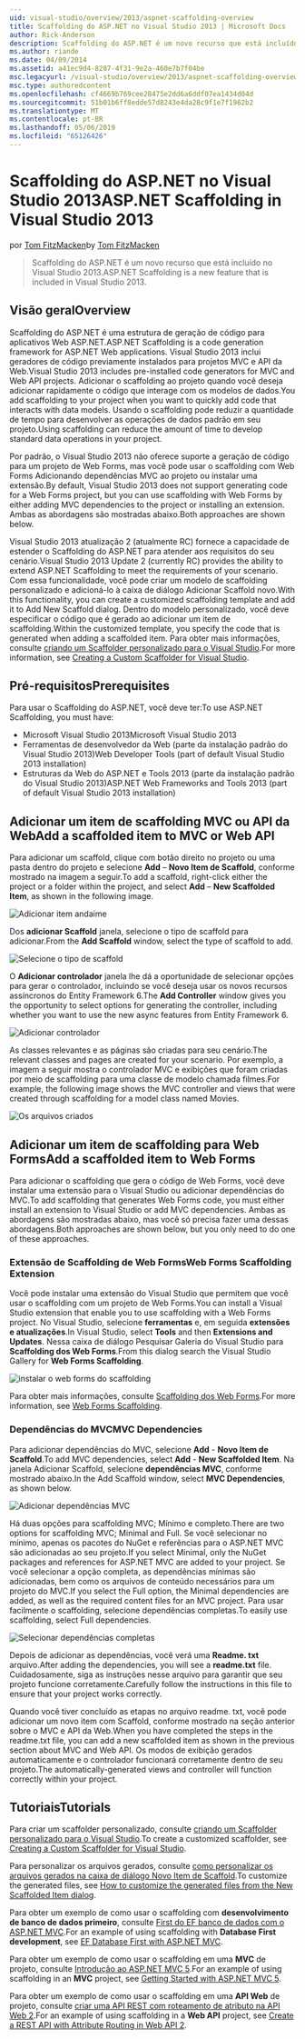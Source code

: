 ```yaml
---
uid: visual-studio/overview/2013/aspnet-scaffolding-overview
title: Scaffolding do ASP.NET no Visual Studio 2013 | Microsoft Docs
author: Rick-Anderson
description: Scaffolding do ASP.NET é um novo recurso que está incluído no Visual Studio 2013.
ms.author: riande
ms.date: 04/09/2014
ms.assetid: a41ec9d4-8287-4f31-9e2a-460e7b7f04be
msc.legacyurl: /visual-studio/overview/2013/aspnet-scaffolding-overview
msc.type: authoredcontent
ms.openlocfilehash: cf4669b769cee28475e2dd6a6ddf07ea1434d04d
ms.sourcegitcommit: 51b01b6ff8edde57d8243e4da28c9f1e7f1962b2
ms.translationtype: MT
ms.contentlocale: pt-BR
ms.lasthandoff: 05/06/2019
ms.locfileid: "65126426"
---
```

# <a name="aspnet-scaffolding-in-visual-studio-2013"></a><span data-ttu-id="2a6bb-103">Scaffolding do ASP.NET no Visual Studio 2013</span><span class="sxs-lookup"><span data-stu-id="2a6bb-103">ASP.NET Scaffolding in Visual Studio 2013</span></span>

<span data-ttu-id="2a6bb-104">por [Tom FitzMacken](https://github.com/tfitzmac)</span><span class="sxs-lookup"><span data-stu-id="2a6bb-104">by [Tom FitzMacken](https://github.com/tfitzmac)</span></span>

> <span data-ttu-id="2a6bb-105">Scaffolding do ASP.NET é um novo recurso que está incluído no Visual Studio 2013.</span><span class="sxs-lookup"><span data-stu-id="2a6bb-105">ASP.NET Scaffolding is a new feature that is included in Visual Studio 2013.</span></span>

## <a name="overview"></a><span data-ttu-id="2a6bb-106">Visão geral</span><span class="sxs-lookup"><span data-stu-id="2a6bb-106">Overview</span></span>

<span data-ttu-id="2a6bb-107">Scaffolding do ASP.NET é uma estrutura de geração de código para aplicativos Web ASP.NET.</span><span class="sxs-lookup"><span data-stu-id="2a6bb-107">ASP.NET Scaffolding is a code generation framework for ASP.NET Web applications.</span></span> <span data-ttu-id="2a6bb-108">Visual Studio 2013 inclui geradores de código previamente instalados para projetos MVC e API da Web.</span><span class="sxs-lookup"><span data-stu-id="2a6bb-108">Visual Studio 2013 includes pre-installed code generators for MVC and Web API projects.</span></span> <span data-ttu-id="2a6bb-109">Adicionar o scaffolding ao projeto quando você deseja adicionar rapidamente o código que interage com os modelos de dados.</span><span class="sxs-lookup"><span data-stu-id="2a6bb-109">You add scaffolding to your project when you want to quickly add code that interacts with data models.</span></span> <span data-ttu-id="2a6bb-110">Usando o scaffolding pode reduzir a quantidade de tempo para desenvolver as operações de dados padrão em seu projeto.</span><span class="sxs-lookup"><span data-stu-id="2a6bb-110">Using scaffolding can reduce the amount of time to develop standard data operations in your project.</span></span>

<span data-ttu-id="2a6bb-111">Por padrão, o Visual Studio 2013 não oferece suporte a geração de código para um projeto de Web Forms, mas você pode usar o scaffolding com Web Forms Adicionando dependências MVC ao projeto ou instalar uma extensão.</span><span class="sxs-lookup"><span data-stu-id="2a6bb-111">By default, Visual Studio 2013 does not support generating code for a Web Forms project, but you can use scaffolding with Web Forms by either adding MVC dependencies to the project or installing an extension.</span></span> <span data-ttu-id="2a6bb-112">Ambas as abordagens são mostradas abaixo.</span><span class="sxs-lookup"><span data-stu-id="2a6bb-112">Both approaches are shown below.</span></span>

<span data-ttu-id="2a6bb-113">Visual Studio 2013 atualização 2 (atualmente RC) fornece a capacidade de estender o Scaffolding do ASP.NET para atender aos requisitos do seu cenário.</span><span class="sxs-lookup"><span data-stu-id="2a6bb-113">Visual Studio 2013 Update 2 (currently RC) provides the ability to extend ASP.NET Scaffolding to meet the requirements of your scenario.</span></span> <span data-ttu-id="2a6bb-114">Com essa funcionalidade, você pode criar um modelo de scaffolding personalizado e adicioná-lo à caixa de diálogo Adicionar Scaffold novo.</span><span class="sxs-lookup"><span data-stu-id="2a6bb-114">With this functionality, you can create a customized scaffolding template and add it to Add New Scaffold dialog.</span></span> <span data-ttu-id="2a6bb-115">Dentro do modelo personalizado, você deve especificar o código que é gerado ao adicionar um item de scaffolding.</span><span class="sxs-lookup"><span data-stu-id="2a6bb-115">Within the customized template, you specify the code that is generated when adding a scaffolded item.</span></span> <span data-ttu-id="2a6bb-116">Para obter mais informações, consulte [criando um Scaffolder personalizado para o Visual Studio](https://go.microsoft.com/fwlink/p/?LinkId=395029).</span><span class="sxs-lookup"><span data-stu-id="2a6bb-116">For more information, see [Creating a Custom Scaffolder for Visual Studio](https://go.microsoft.com/fwlink/p/?LinkId=395029).</span></span>

## <a name="prerequisites"></a><span data-ttu-id="2a6bb-117">Pré-requisitos</span><span class="sxs-lookup"><span data-stu-id="2a6bb-117">Prerequisites</span></span>

<span data-ttu-id="2a6bb-118">Para usar o Scaffolding do ASP.NET, você deve ter:</span><span class="sxs-lookup"><span data-stu-id="2a6bb-118">To use ASP.NET Scaffolding, you must have:</span></span>

- <span data-ttu-id="2a6bb-119">Microsoft Visual Studio 2013</span><span class="sxs-lookup"><span data-stu-id="2a6bb-119">Microsoft Visual Studio 2013</span></span>
- <span data-ttu-id="2a6bb-120">Ferramentas de desenvolvedor da Web (parte da instalação padrão do Visual Studio 2013)</span><span class="sxs-lookup"><span data-stu-id="2a6bb-120">Web Developer Tools (part of default Visual Studio 2013 installation)</span></span>
- <span data-ttu-id="2a6bb-121">Estruturas da Web do ASP.NET e Tools 2013 (parte da instalação padrão do Visual Studio 2013)</span><span class="sxs-lookup"><span data-stu-id="2a6bb-121">ASP.NET Web Frameworks and Tools 2013 (part of default Visual Studio 2013 installation)</span></span>

## <a name="add-a-scaffolded-item-to-mvc-or-web-api"></a><span data-ttu-id="2a6bb-122">Adicionar um item de scaffolding MVC ou API da Web</span><span class="sxs-lookup"><span data-stu-id="2a6bb-122">Add a scaffolded item to MVC or Web API</span></span>

<span data-ttu-id="2a6bb-123">Para adicionar um scaffold, clique com botão direito no projeto ou uma pasta dentro do projeto e selecione **Add** – **Novo Item de Scaffold**, conforme mostrado na imagem a seguir.</span><span class="sxs-lookup"><span data-stu-id="2a6bb-123">To add a scaffold, right-click either the project or a folder within the project, and select **Add** – **New Scaffolded Item**, as shown in the following image.</span></span>

![Adicionar item andaime](aspnet-scaffolding-overview/_static/image1.png)

<span data-ttu-id="2a6bb-125">Dos **adicionar Scaffold** janela, selecione o tipo de scaffold para adicionar.</span><span class="sxs-lookup"><span data-stu-id="2a6bb-125">From the **Add Scaffold** window, select the type of scaffold to add.</span></span>

![Selecione o tipo de scaffold](aspnet-scaffolding-overview/_static/image2.png)

<span data-ttu-id="2a6bb-127">O **Adicionar controlador** janela lhe dá a oportunidade de selecionar opções para gerar o controlador, incluindo se você deseja usar os novos recursos assíncronos do Entity Framework 6.</span><span class="sxs-lookup"><span data-stu-id="2a6bb-127">The **Add Controller** window gives you the opportunity to select options for generating the controller, including whether you want to use the new async features from Entity Framework 6.</span></span>

![Adicionar controlador](aspnet-scaffolding-overview/_static/image3.png)

<span data-ttu-id="2a6bb-129">As classes relevantes e as páginas são criadas para seu cenário.</span><span class="sxs-lookup"><span data-stu-id="2a6bb-129">The relevant classes and pages are created for your scenario.</span></span> <span data-ttu-id="2a6bb-130">Por exemplo, a imagem a seguir mostra o controlador MVC e exibições que foram criadas por meio de scaffolding para uma classe de modelo chamada filmes.</span><span class="sxs-lookup"><span data-stu-id="2a6bb-130">For example, the following image shows the MVC controller and views that were created through scaffolding for a model class named Movies.</span></span>

![Os arquivos criados](aspnet-scaffolding-overview/_static/image4.png)

## <a name="add-a-scaffolded-item-to-web-forms"></a><span data-ttu-id="2a6bb-132">Adicionar um item de scaffolding para Web Forms</span><span class="sxs-lookup"><span data-stu-id="2a6bb-132">Add a scaffolded item to Web Forms</span></span>

<span data-ttu-id="2a6bb-133">Para adicionar o scaffolding que gera o código de Web Forms, você deve instalar uma extensão para o Visual Studio ou adicionar dependências do MVC.</span><span class="sxs-lookup"><span data-stu-id="2a6bb-133">To add scaffolding that generates Web Forms code, you must either install an extension to Visual Studio or add MVC dependencies.</span></span> <span data-ttu-id="2a6bb-134">Ambas as abordagens são mostradas abaixo, mas você só precisa fazer uma dessas abordagens.</span><span class="sxs-lookup"><span data-stu-id="2a6bb-134">Both approaches are shown below, but you only need to do one of these approaches.</span></span>

### <a name="web-forms-scaffolding-extension"></a><span data-ttu-id="2a6bb-135">Extensão de Scaffolding de Web Forms</span><span class="sxs-lookup"><span data-stu-id="2a6bb-135">Web Forms Scaffolding Extension</span></span>

<span data-ttu-id="2a6bb-136">Você pode instalar uma extensão do Visual Studio que permitem que você usar o scaffolding com um projeto de Web Forms.</span><span class="sxs-lookup"><span data-stu-id="2a6bb-136">You can install a Visual Studio extension that enable you to use scaffolding with a Web Forms project.</span></span> <span data-ttu-id="2a6bb-137">No Visual Studio, selecione **ferramentas** e, em seguida **extensões e atualizações**.</span><span class="sxs-lookup"><span data-stu-id="2a6bb-137">In Visual Studio, select **Tools** and then **Extensions and Updates**.</span></span> <span data-ttu-id="2a6bb-138">Nessa caixa de diálogo Pesquisar Galeria do Visual Studio para **Scaffolding dos Web Forms**.</span><span class="sxs-lookup"><span data-stu-id="2a6bb-138">From this dialog search the Visual Studio Gallery for **Web Forms Scaffolding**.</span></span>

![instalar o web forms do scaffolding](aspnet-scaffolding-overview/_static/image5.png)

<span data-ttu-id="2a6bb-140">Para obter mais informações, consulte [Scaffolding dos Web Forms](https://go.microsoft.com/fwlink/p/?LinkId=396478).</span><span class="sxs-lookup"><span data-stu-id="2a6bb-140">For more information, see [Web Forms Scaffolding](https://go.microsoft.com/fwlink/p/?LinkId=396478).</span></span>

### <a name="mvc-dependencies"></a><span data-ttu-id="2a6bb-141">Dependências do MVC</span><span class="sxs-lookup"><span data-stu-id="2a6bb-141">MVC Dependencies</span></span>

<span data-ttu-id="2a6bb-142">Para adicionar dependências do MVC, selecione **Add** - **Novo Item de Scaffold**.</span><span class="sxs-lookup"><span data-stu-id="2a6bb-142">To add MVC dependencies, select **Add** - **New Scaffolded Item**.</span></span> <span data-ttu-id="2a6bb-143">Na janela Adicionar Scaffold, selecione **dependências MVC**, conforme mostrado abaixo.</span><span class="sxs-lookup"><span data-stu-id="2a6bb-143">In the Add Scaffold window, select **MVC Dependencies**, as shown below.</span></span>

![Adicionar dependências MVC](aspnet-scaffolding-overview/_static/image6.png)

<span data-ttu-id="2a6bb-145">Há duas opções para scaffolding MVC; Mínimo e completo.</span><span class="sxs-lookup"><span data-stu-id="2a6bb-145">There are two options for scaffolding MVC; Minimal and Full.</span></span> <span data-ttu-id="2a6bb-146">Se você selecionar no mínimo, apenas os pacotes do NuGet e referências para o ASP.NET MVC são adicionadas ao seu projeto.</span><span class="sxs-lookup"><span data-stu-id="2a6bb-146">If you select Minimal, only the NuGet packages and references for ASP.NET MVC are added to your project.</span></span> <span data-ttu-id="2a6bb-147">Se você selecionar a opção completa, as dependências mínimas são adicionadas, bem como os arquivos de conteúdo necessários para um projeto do MVC.</span><span class="sxs-lookup"><span data-stu-id="2a6bb-147">If you select the Full option, the Minimal dependencies are added, as well as the required content files for an MVC project.</span></span> <span data-ttu-id="2a6bb-148">Para usar facilmente o scaffolding, selecione dependências completas.</span><span class="sxs-lookup"><span data-stu-id="2a6bb-148">To easily use scaffolding, select Full dependencies.</span></span>

![Selecionar dependências completas](aspnet-scaffolding-overview/_static/image7.png)

<span data-ttu-id="2a6bb-150">Depois de adicionar as dependências, você verá uma **Readme. txt** arquivo.</span><span class="sxs-lookup"><span data-stu-id="2a6bb-150">After adding the dependencies, you will see a **readme.txt** file.</span></span> <span data-ttu-id="2a6bb-151">Cuidadosamente, siga as instruções nesse arquivo para garantir que seu projeto funcione corretamente.</span><span class="sxs-lookup"><span data-stu-id="2a6bb-151">Carefully follow the instructions in this file to ensure that your project works correctly.</span></span>

<span data-ttu-id="2a6bb-152">Quando você tiver concluído as etapas no arquivo readme. txt, você pode adicionar um novo item com Scaffold, conforme mostrado na seção anterior sobre o MVC e API da Web.</span><span class="sxs-lookup"><span data-stu-id="2a6bb-152">When you have completed the steps in the readme.txt file, you can add a new scaffolded item as shown in the previous section about MVC and Web API.</span></span> <span data-ttu-id="2a6bb-153">Os modos de exibição gerados automaticamente e o controlador funcionará corretamente dentro de seu projeto.</span><span class="sxs-lookup"><span data-stu-id="2a6bb-153">The automatically-generated views and controller will function correctly within your project.</span></span>

## <a name="tutorials"></a><span data-ttu-id="2a6bb-154">Tutoriais</span><span class="sxs-lookup"><span data-stu-id="2a6bb-154">Tutorials</span></span>

<span data-ttu-id="2a6bb-155">Para criar um scaffolder personalizado, consulte [criando um Scaffolder personalizado para o Visual Studio](https://go.microsoft.com/fwlink/p/?LinkId=395029).</span><span class="sxs-lookup"><span data-stu-id="2a6bb-155">To create a customized scaffolder, see [Creating a Custom Scaffolder for Visual Studio](https://go.microsoft.com/fwlink/p/?LinkId=395029).</span></span>

<span data-ttu-id="2a6bb-156">Para personalizar os arquivos gerados, consulte [como personalizar os arquivos gerados na caixa de diálogo Novo Item de Scaffold](https://blogs.msdn.com/b/webdev/archive/2013/12/26/how-to-customize-the-generated-files-from-the-new-scaffolded-item-dialog.aspx).</span><span class="sxs-lookup"><span data-stu-id="2a6bb-156">To customize the generated files, see [How to customize the generated files from the New Scaffolded Item dialog](https://blogs.msdn.com/b/webdev/archive/2013/12/26/how-to-customize-the-generated-files-from-the-new-scaffolded-item-dialog.aspx).</span></span>

<span data-ttu-id="2a6bb-157">Para obter um exemplo de como usar o scaffolding com **desenvolvimento de banco de dados primeiro**, consulte [First do EF banco de dados com o ASP.NET MVC](../../../mvc/overview/getting-started/database-first-development/setting-up-database.md).</span><span class="sxs-lookup"><span data-stu-id="2a6bb-157">For an example of using scaffolding with **Database First development**, see [EF Database First with ASP.NET MVC](../../../mvc/overview/getting-started/database-first-development/setting-up-database.md).</span></span>

<span data-ttu-id="2a6bb-158">Para obter um exemplo de como usar o scaffolding em uma **MVC** de projeto, consulte [Introdução ao ASP.NET MVC 5](../../../mvc/overview/getting-started/introduction/getting-started.md).</span><span class="sxs-lookup"><span data-stu-id="2a6bb-158">For an example of using scaffolding in an **MVC** project, see [Getting Started with ASP.NET MVC 5](../../../mvc/overview/getting-started/introduction/getting-started.md).</span></span>

<span data-ttu-id="2a6bb-159">Para obter um exemplo de como usar o scaffolding em uma **API Web** de projeto, consulte [criar uma API REST com roteamento de atributo na API Web 2](../../../web-api/overview/web-api-routing-and-actions/create-a-rest-api-with-attribute-routing.md).</span><span class="sxs-lookup"><span data-stu-id="2a6bb-159">For an example of using scaffolding in a **Web API** project, see [Create a REST API with Attribute Routing in Web API 2](../../../web-api/overview/web-api-routing-and-actions/create-a-rest-api-with-attribute-routing.md).</span></span>
